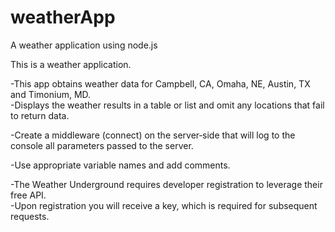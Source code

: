 weatherApp
==========

A weather application using node.js

This is a weather application.

-This app obtains weather data for Campbell, CA, Omaha, NE, Austin, TX and Timonium, MD.  
-Displays the weather results in a table or list and omit any locations that fail to return data.

-Create a middleware (connect) on the server‐side that will log to the console all parameters passed to the server.

-Use appropriate variable names and add comments.

-The Weather Underground requires developer registration to leverage their free API.  
-Upon registration you will receive a key, which is required for subsequent requests.

